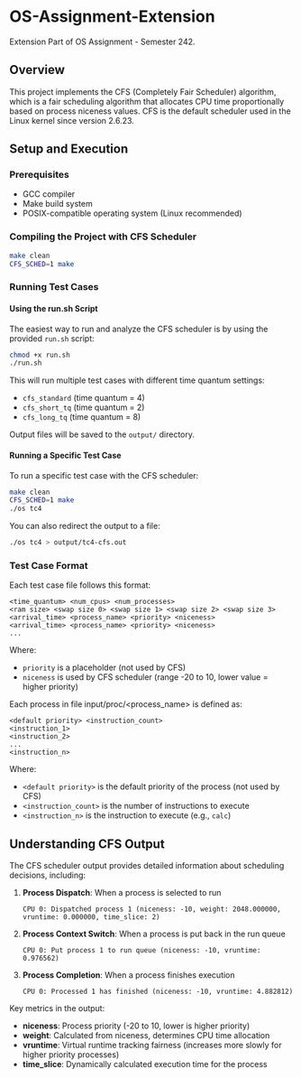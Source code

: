 # OS-Assignment-Extension

Extension Part of OS Assignment - Semester 242.

## Overview

This project implements the CFS (Completely Fair Scheduler) algorithm, which is a fair scheduling algorithm that allocates CPU time proportionally based on process niceness values. CFS is the default scheduler used in the Linux kernel since version 2.6.23.

## Setup and Execution

### Prerequisites

- GCC compiler
- Make build system
- POSIX-compatible operating system (Linux recommended)

### Compiling the Project with CFS Scheduler

```bash
make clean
CFS_SCHED=1 make
```

### Running Test Cases

#### Using the run.sh Script

The easiest way to run and analyze the CFS scheduler is by using the provided `run.sh` script:

```bash
chmod +x run.sh
./run.sh
```

This will run multiple test cases with different time quantum settings:
- `cfs_standard` (time quantum = 4)
- `cfs_short_tq` (time quantum = 2)
- `cfs_long_tq` (time quantum = 8)

Output files will be saved to the `output/` directory.

#### Running a Specific Test Case

To run a specific test case with the CFS scheduler:

```bash
make clean
CFS_SCHED=1 make
./os tc4
```

You can also redirect the output to a file:

```bash
./os tc4 > output/tc4-cfs.out
```

### Test Case Format

Each test case file follows this format:
```
<time_quantum> <num_cpus> <num_processes> 
<ram size> <swap size 0> <swap size 1> <swap size 2> <swap size 3>
<arrival_time> <process_name> <priority> <niceness>
<arrival_time> <process_name> <priority> <niceness>
...
```
Where:
- `priority` is a placeholder (not used by CFS)
- `niceness` is used by CFS scheduler (range -20 to 10, lower value = higher priority)

Each process in file input/proc/<process_name> is defined as:
```
<default priority> <instruction_count>
<instruction_1>
<instruction_2>
...
<instruction_n>
```
Where:
- `<default priority>` is the default priority of the process (not used by CFS)
- `<instruction_count>` is the number of instructions to execute
- `<instruction_n>` is the instruction to execute (e.g., `calc`)

## Understanding CFS Output

The CFS scheduler output provides detailed information about scheduling decisions, including:

1. **Process Dispatch**: When a process is selected to run
   ```
   CPU 0: Dispatched process 1 (niceness: -10, weight: 2048.000000, vruntime: 0.000000, time_slice: 2)
   ```

2. **Process Context Switch**: When a process is put back in the run queue
   ```
   CPU 0: Put process 1 to run queue (niceness: -10, vruntime: 0.976562)
   ```

3. **Process Completion**: When a process finishes execution
   ```
   CPU 0: Processed 1 has finished (niceness: -10, vruntime: 4.882812)
   ```

Key metrics in the output:
- **niceness**: Process priority (-20 to 10, lower is higher priority)
- **weight**: Calculated from niceness, determines CPU time allocation
- **vruntime**: Virtual runtime tracking fairness (increases more slowly for higher priority processes)
- **time_slice**: Dynamically calculated execution time for the process
